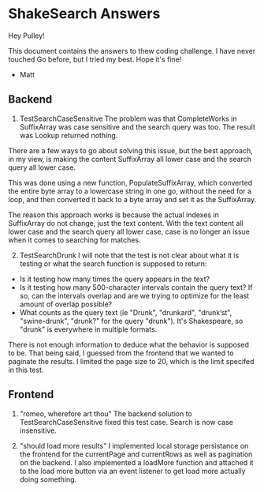# ShakeSearch Answers

Hey Pulley!

This document contains the answers to thew coding challenge. I have never touched Go before, but I tried my best. Hope it's fine!

- Matt

## Backend
1. TestSearchCaseSensitive
The problem was that CompleteWorks in SuffixArray was case sensitive and the search query was too. The result was Lookup returned nothing.

There are a few ways to go about solving this issue, but the best approach, in my view, is making the content SuffixArray all lower case and the search query all lower case.

This was done using a new function, PopulateSuffixArray, which converted the entire byte array to a lowercase string in one go, without the need for a loop, and then converted it back to a byte array and set it as the SuffixArray. 

The reason this approach works is because the actual indexes in SuffixArray do not change, just the text content. With the text content all lower case and the search query all lower case, case is no longer an issue when it comes to searching for matches.

2. TestSearchDrunk
I will note that the test is not clear about what it is testing or what the search function is supposed to return:
*   Is it testing how many times the query appears in the text?
*   Is it testing how many 500-character intervals contain the query text? If so, can the intervals overlap and are we trying to optimize for the least amount of overlap possible?
*   What counts as the query text (ie "Drunk", "drunkard", "drunk’st", "swine-drunk", "drunk?" for the query "drunk"). It's Shakespeare, so "drunk" is everywhere in multiple formats.

There is not enough information to deduce what the behavior is supposed to be. That being said, I guessed from the frontend that we wanted to paginate the results. I limited the page size to 20, which is the limit specifed in this test.

## Frontend
1. "romeo, wherefore art thou"
The backend solution to TestSearchCaseSensitive fixed this test case. Search is now case insensitive.

2. "should load more results"
I implemented local storage persistance on the frontend for the currentPage and currentRows as well as pagination on the backend. I also implemented a loadMore function and attached it to the load more button via an event listener to get load more actually doing something. 